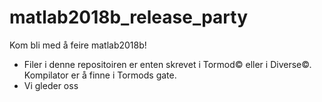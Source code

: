 # matlab2018b_release_party

Kom bli med å feire matlab2018b!

* Filer i denne repositoiren er enten skrevet i Tormod© eller i Diverse©. Kompilator er å finne i Tormods gate.
* Vi gleder oss
